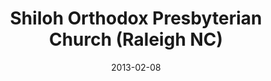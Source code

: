 ---
date: &id001 2013-02-08
end_date: null
location:
  address: 524 E. Whitaker Mill Road
  city: Raleigh
  state: NC
minister:
- end: 2013-01-01
  name: Gabriel Fluhrer
  start: 2012-01-01
  type: Organizing Pastor
- end: 2015-01-01
  name: Gabriel Fluhrer
  start: 2013-01-01
  type: Pastor
- end: null
  name: R. Irfon Hughes
  start: 2014-01-01
  type: Associate Pastor
ministers:
- Gabriel Fluhrer
- Gabriel Fluhrer
- R. Irfon Hughes
name: Shiloh Orthodox Presbyterian Church
names:
- end: 2013-02-08
  name: Shiloh Orthodox Presbyterian mission work
  start: 2010-10-15
- end: null
  name: Shiloh Orthodox Presbyterian Church
  start: 2013-02-08
origination_date: *id001
raw_data: "NORTH CAROLINA Raleigh\nShiloh Orthodox Presbyterian mission work (October\
  \ 15, 2010\u2013 February 8, 2013)\nShiloh Orthodox Presbyterian Church  (February\
  \ 8, 2013\u2013 )\n524 E. Whitaker Mill Road\nOrg. Pastor:  Gabriel Fluhrer, 2012\u2013\
  13\nPastor: Gabriel Fluhrer, 2013\u201315\nAssoc. Pastor: R. Irfon Hughes, 2014\u2013"
received_from: null
states:
- NC
status:
  active: true
  end_date: null
  reason: null
  received_from: null
  withdrawal_to: null
title: Shiloh Orthodox Presbyterian Church (Raleigh NC)
year_established:
- 2013

---
